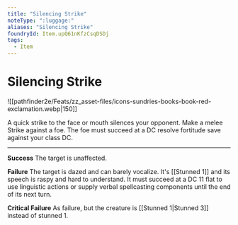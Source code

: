 ```yaml
---
title: "Silencing Strike"
noteType: ":luggage:"
aliases: "Silencing Strike"
foundryId: Item.upQ61nKfzCsqDSDj
tags:
  - Item
---
```


# Silencing Strike
![[pathfinder2e/Feats/zz_asset-files/icons-sundries-books-book-red-exclamation.webp|150]]

A quick strike to the face or mouth silences your opponent. Make a melee Strike against a foe. The foe must succeed at a DC resolve fortitude save against your class DC.

* * *

**Success** The target is unaffected.

**Failure** The target is dazed and can barely vocalize. It's [[Stunned 1]] and its speech is raspy and hard to understand. It must succeed at a DC 11 flat to use linguistic actions or supply verbal spellcasting components until the end of its next turn.

**Critical Failure** As failure, but the creature is [[Stunned 1|Stunned 3]] instead of stunned 1.
